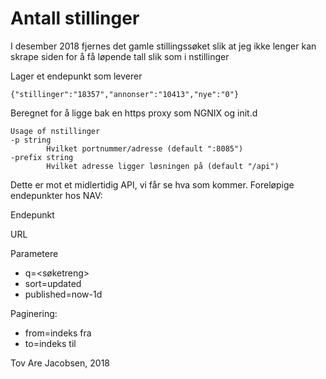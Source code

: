 
Antall stillinger
=================

I desember 2018 fjernes det gamle stillingssøket slik at jeg ikke lenger kan
skrape siden for å få løpende tall slik som i nstillinger

Lager et endepunkt [](https://tovare.com/api/stillinger) som leverer 

    {"stillinger":"18357","annonser":"10413","nye":"0"}

Beregnet for å ligge bak en https proxy som NGNIX og init.d 

    Usage of nstillinger
    -p string
            Hvilket portnummer/adresse (default ":8085")
    -prefix string
            Hvilket adresse ligger løsningen på (default "/api")

Dette er mot et midlertidig API, vi får se hva som kommer. Foreløpige endepunkter hos NAV:

Endepunkt


URL [](https://stillingsok.nav.no/api/search")

Parametere

* q=<søketreng>
* sort=updated
* published=now-1d

Paginering:

* from=indeks fra 
* to=indeks til

Tov Are Jacobsen, 2018
